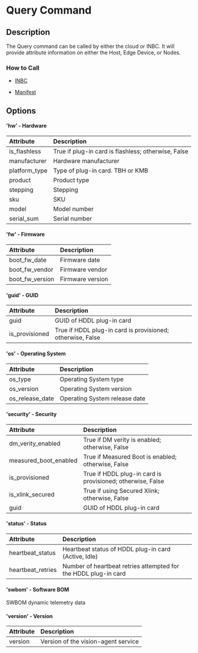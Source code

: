 # Query Command

## Description
The Query command can be called by either the cloud or INBC.  It will provide attribute information on either the Host, Edge Device, or Nodes.

### How to Call

- [INBC](https://github.com/intel/intel-inb-manageability/blob/develop/inbc-program/README.md#Query)

- [Manifest](https://github.com/intel/intel-inb-manageability/blob/develop/docs/Manifest%20Parameters.md#Query)

## Options

#### 'hw' - Hardware

| Attribute     | Description                                         | 
|:--------------|:----------------------------------------------------|
| is_flashless  | True if plug-in card is flashless; otherwise, False |
| manufacturer  | Hardware manufacturer                               |
| platform_type | Type of plug-in card.  TBH or KMB                   |
| product       | Product type                                        |
| stepping      | Stepping                                            |
| sku           | SKU                                                 |
| model         | Model number                                        |
| serial_sum    | Serial number                                       |

#### 'fw' - Firmware

| Attribute       | Description      | 
|:----------------|:-----------------|
| boot_fw_date    | Firmware date    |
| boot_fw_vendor  | Firmware vendor  |
| boot_fw_version | Firmware version |

#### 'guid' - GUID

| Attribute      | Description                                                | 
|:---------------|:-----------------------------------------------------------|
| guid           | GUID of HDDL plug-in card                                  |
| is_provisioned | True if HDDL plug-in card is provisioned; otherwise, False |

#### 'os' - Operating System

| Attribute       | Description                   | 
|:----------------|:------------------------------|
| os_type         | Operating System type         |
| os_version      | Operating System version      |
| os_release_date | Operating System release date |

#### 'security' - Security

| Attribute             | Description                                                | 
|:----------------------|:-----------------------------------------------------------|
| dm_verity_enabled     | True if DM verity is enabled; otherwise, False             |
| measured_boot_enabled | True if Measured Boot is enabled; otherwise, False         |
| is_provisioned        | True if HDDL plug-in card is provisioned; otherwise, False |
| is_xlink_secured      | True if using Secured Xlink; otherwise, False              |
| guid                  | GUID of HDDL plug-in card                                  |

#### 'status' - Status

| Attribute         | Description                                                     | 
|:------------------|:----------------------------------------------------------------|
| heartbeat_status  | Heartbeat status of HDDL plug-in card (Active, Idle)            |
| heartbeat_retries | Number of heartbeat retries attempted for the HDDL plug-in card |

 #### 'swbom' - Software BOM

SWBOM dynamic telemetry data
 
#### 'version' - Version

| Attribute | Description                         | 
|:----------|:------------------------------------|
| version   | Version of the vision-agent service |

